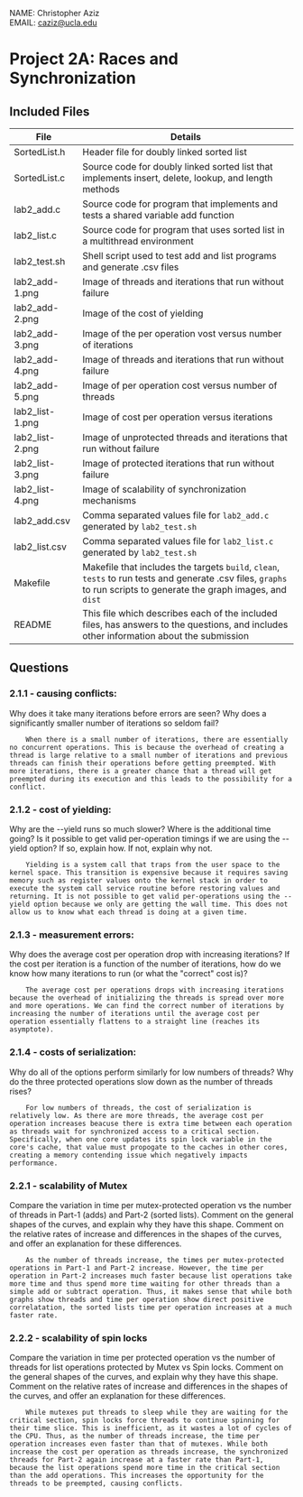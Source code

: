NAME: Christopher Aziz  
EMAIL: caziz@ucla.edu  

# Project 2A: Races and Synchronization

## Included Files

File            | Details
--------------- | -------
SortedList.h    | Header file for doubly linked sorted list
SortedList.c    | Source code for doubly linked sorted list that implements insert, delete, lookup, and length methods
lab2_add.c      | Source code for program that implements and tests a shared variable add function
lab2_list.c     | Source code for program that uses sorted list in a multithread environment
lab2_test.sh    | Shell script used to test add and list programs and generate .csv files
lab2_add-1.png  | Image of threads and iterations that run without failure
lab2_add-2.png  | Image of the cost of yielding
lab2_add-3.png  | Image of the per operation vost versus number of iterations
lab2_add-4.png  | Image of threads and iterations that run without failure
lab2_add-5.png  | Image of per operation cost versus number of threads
lab2_list-1.png | Image of cost per operation versus iterations
lab2_list-2.png | Image of unprotected threads and iterations that run without failure
lab2_list-3.png | Image of protected iterations that run without failure
lab2_list-4.png | Image of scalability of synchronization mechanisms
lab2_add.csv    | Comma separated values file for `lab2_add.c` generated by `lab2_test.sh`
lab2_list.csv   | Comma separated values file for `lab2_list.c` generated by `lab2_test.sh`
Makefile        | Makefile that includes the targets `build`, `clean`, `tests` to run tests and generate .csv files, `graphs` to run scripts to generate the graph images, and `dist`
README          | This file which describes each of the included files, has answers to the questions, and includes other information about the submission

## Questions

### 2.1.1 - causing conflicts:
Why does it take many iterations before errors are seen?
Why does a significantly smaller number of iterations so seldom fail?

        When there is a small number of iterations, there are essentially no concurrent operations. This is because the overhead of creating a thread is large relative to a small number of iterations and previous threads can finish their operations before getting preempted. With more iterations, there is a greater chance that a thread will get preempted during its execution and this leads to the possibility for a conflict.

### 2.1.2 - cost of yielding:
Why are the --yield runs so much slower?
Where is the additional time going?
Is it possible to get valid per-operation timings if we are using the --yield option?
If so, explain how. If not, explain why not.

        Yielding is a system call that traps from the user space to the kernel space. This transition is expensive because it requires saving memory such as register values onto the kernel stack in order to execute the system call service routine before restoring values and returning. It is not possible to get valid per-operations using the --yield option because we only are getting the wall time. This does not allow us to know what each thread is doing at a given time.

### 2.1.3 - measurement errors:
Why does the average cost per operation drop with increasing iterations?
If the cost per iteration is a function of the number of iterations, how do we know how many iterations to run (or what the "correct" cost is)?

        The average cost per operations drops with increasing iterations because the overhead of initializing the threads is spread over more and more operations. We can find the correct number of iterations by increasing the number of iterations until the average cost per operation essentially flattens to a straight line (reaches its asymptote).

### 2.1.4 - costs of serialization:
Why do all of the options perform similarly for low numbers of threads?
Why do the three protected operations slow down as the number of threads rises?

        For low numbers of threads, the cost of serialization is relatively low. As there are more threads, the average cost per operation increases beacuse there is extra time between each operation as threads wait for synchronized access to a critical section. Specifically, when one core updates its spin lock variable in the core's cache, that value must propogate to the caches in other cores, creating a memory contending issue which negatively impacts performance.

### 2.2.1 - scalability of Mutex
Compare the variation in time per mutex-protected operation vs the number of threads in Part-1 (adds) and Part-2 (sorted lists).
Comment on the general shapes of the curves, and explain why they have this shape.
Comment on the relative rates of increase and differences in the shapes of the curves, and offer an explanation for these differences.

        As the number of threads increase, the times per mutex-protected operations in Part-1 and Part-2 increase. However, the time per operation in Part-2 increases much faster because list operations take more time and thus spend more time waiting for other threads than a simple add or subtract operation. Thus, it makes sense that while both graphs show threads and time per operation show direct positive correlatation, the sorted lists time per operation increases at a much faster rate.

### 2.2.2 - scalability of spin locks
Compare the variation in time per protected operation vs the number of threads for list operations protected by Mutex vs Spin locks. Comment on the general shapes of the curves, and explain why they have this shape.
Comment on the relative rates of increase and differences in the shapes of the curves, and offer an explanation for these differences.

        While mutexes put threads to sleep while they are waiting for the critical section, spin locks force threads to continue spinning for their time slice. This is inefficient, as it wastes a lot of cycles of the CPU. Thus, as the number of threads increase, the time per operation increases even faster than that of mutexes. While both increase the cost per operation as threads increase, the synchronized threads for Part-2 again increase at a faster rate than Part-1, because the list operations spend more time in the critical section than the add operations. This increases the opportunity for the threads to be preempted, causing conflicts.
